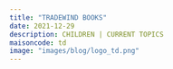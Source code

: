 ```yaml
---
title: "TRADEWIND BOOKS"
date: 2021-12-29
description: CHILDREN | CURRENT TOPICS
maisoncode: td
image: "images/blog/logo_td.png"
---
```

